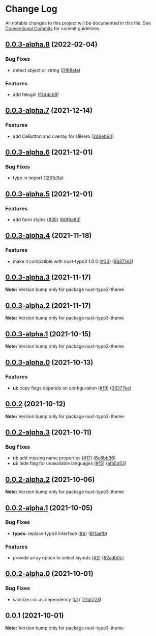 # Change Log

All notable changes to this project will be documented in this file.
See [Conventional Commits](https://conventionalcommits.org) for commit guidelines.

## [0.0.3-alpha.8](https://github.com/macopedia/nuxt-typo3-theme/compare/v0.0.3-alpha.7...v0.0.3-alpha.8) (2022-02-04)


### Bug Fixes

* detect object or string ([0168afe](https://github.com/macopedia/nuxt-typo3-theme/commit/0168afe359e1898b857f6e90f573d70d39c3a351))


### Features

* add felogin ([f3d4cb9](https://github.com/macopedia/nuxt-typo3-theme/commit/f3d4cb98b9f88744348f3e25a5afc65285aa33b4))





## [0.0.3-alpha.7](https://github.com/macopedia/nuxt-typo3-theme/compare/v0.0.3-alpha.6...v0.0.3-alpha.7) (2021-12-14)


### Features

* add CeButton and overlay for UiHero ([2d6eb60](https://github.com/macopedia/nuxt-typo3-theme/commit/2d6eb609429ec14d4103d11be5316cd450e46e58))





## [0.0.3-alpha.6](https://github.com/macopedia/nuxt-typo3-theme/compare/v0.0.3-alpha.5...v0.0.3-alpha.6) (2021-12-01)


### Bug Fixes

* typo in import ([1251d3e](https://github.com/macopedia/nuxt-typo3-theme/commit/1251d3e6f7d52880674e52545b45bc2e21c3ee9b))





## [0.0.3-alpha.5](https://github.com/macopedia/nuxt-typo3-theme/compare/v0.0.3-alpha.4...v0.0.3-alpha.5) (2021-12-01)


### Features

* add form styles ([#35](https://github.com/macopedia/nuxt-typo3-theme/issues/35)) ([60f9a83](https://github.com/macopedia/nuxt-typo3-theme/commit/60f9a83709e10f409d25afdcccabd5df75be9b2f))





## [0.0.3-alpha.4](https://github.com/macopedia/nuxt-typo3-theme/compare/v0.0.3-alpha.3...v0.0.3-alpha.4) (2021-11-18)


### Features

* make it compatible with nuxt-typo3 1.0.0 ([#33](https://github.com/macopedia/nuxt-typo3-theme/issues/33)) ([96871e3](https://github.com/macopedia/nuxt-typo3-theme/commit/96871e3a5f43258053bb1830b33ae07b80d3c3d4))





## [0.0.3-alpha.3](https://github.com/macopedia/nuxt-typo3-theme/compare/v0.0.3-alpha.2...v0.0.3-alpha.3) (2021-11-17)

**Note:** Version bump only for package nuxt-typo3-theme





## [0.0.3-alpha.2](https://github.com/macopedia/nuxt-typo3-theme/compare/v0.0.3-alpha.1...v0.0.3-alpha.2) (2021-11-17)

**Note:** Version bump only for package nuxt-typo3-theme





## [0.0.3-alpha.1](https://github.com/macopedia/nuxt-typo3-theme/compare/v0.0.3-alpha.0...v0.0.3-alpha.1) (2021-10-15)

**Note:** Version bump only for package nuxt-typo3-theme





## [0.0.3-alpha.0](https://github.com/macopedia/nuxt-typo3-theme/compare/v0.0.2...v0.0.3-alpha.0) (2021-10-13)


### Features

* **ui:** copy flags depends on configuration ([#19](https://github.com/macopedia/nuxt-typo3-theme/issues/19)) ([03377ee](https://github.com/macopedia/nuxt-typo3-theme/commit/03377ee47f187949d1f35d971a963aec90888bfa))





## [0.0.2](https://github.com/macopedia/nuxt-typo3-theme/compare/v0.0.2-alpha.3...v0.0.2) (2021-10-12)

**Note:** Version bump only for package nuxt-typo3-theme





## [0.0.2-alpha.3](https://github.com/macopedia/nuxt-typo3-theme/compare/v0.0.2-alpha.2...v0.0.2-alpha.3) (2021-10-11)


### Bug Fixes

* **ui:** add missing name properties ([#17](https://github.com/macopedia/nuxt-typo3-theme/issues/17)) ([6c8bb36](https://github.com/macopedia/nuxt-typo3-theme/commit/6c8bb3632bf0c7bc9b068f0897816c1db7cb1c5a))
* **ui:** hide flag for unavailable languages ([#15](https://github.com/macopedia/nuxt-typo3-theme/issues/15)) ([afa5d53](https://github.com/macopedia/nuxt-typo3-theme/commit/afa5d53b7b0b58bbee33e0b3ba8745461c9ab387))





## [0.0.2-alpha.2](https://github.com/macopedia/nuxt-typo3-theme/compare/v0.0.2-alpha.1...v0.0.2-alpha.2) (2021-10-06)

**Note:** Version bump only for package nuxt-typo3-theme





## [0.0.2-alpha.1](https://github.com/macopedia/nuxt-typo3-theme/compare/v0.0.2-alpha.0...v0.0.2-alpha.1) (2021-10-05)


### Bug Fixes

* **types:** replace typo3 interface ([#6](https://github.com/macopedia/nuxt-typo3-theme/issues/6)) ([811aefb](https://github.com/macopedia/nuxt-typo3-theme/commit/811aefbeafdab06ffafd90946dc17c7ab2e37ff7))


### Features

* provide array option to select layouts ([#2](https://github.com/macopedia/nuxt-typo3-theme/issues/2)) ([82adb0c](https://github.com/macopedia/nuxt-typo3-theme/commit/82adb0cb91dd633c94bde9ec00b8152f6ac5e2d6))





## [0.0.2-alpha.0](https://github.com/macopedia/nuxt-typo3-theme/compare/v0.0.1...v0.0.2-alpha.0) (2021-10-01)


### Bug Fixes

* sanitize.css as dependency ([#1](https://github.com/macopedia/nuxt-typo3-theme/issues/1)) ([21bf723](https://github.com/macopedia/nuxt-typo3-theme/commit/21bf7230a960e3fddb28caeb1a630bcf5454e346))





## 0.0.1 (2021-10-01)

**Note:** Version bump only for package nuxt-typo3-theme
